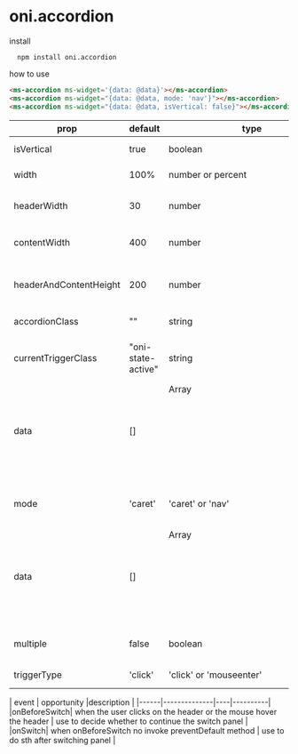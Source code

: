 # oni.accordion

install

```
  npm install oni.accordion
```

how to use

```html
<ms-accordion ms-widget='{data: @data}'></ms-accordion>
<ms-accordion ms-widget="{data: @data, mode: 'nav'}"></ms-accordion>
<ms-accordion ms-widget="{data: @data, isVertical: false}"></ms-accordion>


```



| prop |  default | type  |description |
|------|--------------|----|----------|
| isVertical | true | boolean  | the arrangement of the panels |
| width |100%| number or percent | the width of the headerAndContentHeight       |
| headerWidth  |30 | number| the width of the header when component are stretched horizontally  |
| contentWidth |400| number| the width of the panel when component are stretched horizontally  |
| headerAndContentHeight |200| number| the height of the headerAndContentHeight when component are stretched horizontally  |
| accordionClass |""| string | the className of the component root element   |
| currentTriggerClass |"oni-state-active"| string | the extra className of the header to highlight when component are stretched   |
| data | []| Array<Object>| data source, that each item has title and content|
| mode | 'caret'| 'caret' or 'nav'| in caret mode, head have a mall triangle icon that make panel collapsible; in nav mode, no any icon |
| data | []| Array<Object>| data source, that each item has title and content|
|multiple|false|boolean| is support to open multiple panels at the same time |
|triggerType|'click'|'click' or 'mouseenter'| use which event to fold the panel |



| event |  opportunity   |description |
|------|--------------|----|----------|
|onBeforeSwitch|  when the user clicks on the header or the mouse hover the header  | use to decide whether to continue the switch panel |
|onSwitch| when onBeforeSwitch no invoke preventDefault method  | use to do sth after switching panel |


   